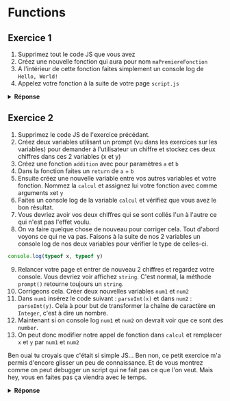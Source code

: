 # Functions

## Exercice 1

1. Supprimez tout le code JS que vous avez
2. Créez une nouvelle fonction qui aura pour nom `maPremiereFonction`
3. A l'intérieur de cette fonction faites simplement un console log de `Hello, World!`
4. Appelez votre fonction à la suite de votre page `script.js` 

<details>
  <summary><strong>Réponse</strong></summary>

  ```js
  function maPremiereFonction() {
    console.log("Hello, World!");
  }

  maPremiereFonction()
  ```

</details>

## Exercice 2

1. Supprimez le code JS de l'exercice précédant.
2. Créez deux variables utilisant un prompt (vu dans les exercices sur les variables) pour demander à l'utilisateur un chiffre et stockez ces deux chiffres dans ces 2 variables (x et y)
3. Créez une fonction `addition` avec pour paramètres `a` et `b`
4. Dans la fonction faites un `return` de `a` + `b`
5. Ensuite créez une nouvelle variable entre vos autres variables et votre fonction. Nommez la `calcul` et assignez lui votre fonction avec comme arguments `x`et `y`
6. Faites un console log de la variable `calcul` et vérifiez que vous avez le bon résultat. 
7. Vous devriez avoir vos deux chiffres qui se sont collés l'un à l'autre ce qui n'est pas l'effet voulu. 
8. On va faire quelque chose de nouveau pour corriger cela. Tout d'abord voyons ce qui ne va pas. Faisons à la suite de nos 2 variables un console log de nos deux variables pour vérifier le type de celles-ci.
```js
console.log(typeof x, typeof y)
```
9.  Relancer votre page et entrer de nouveau 2 chiffres et regardez votre console. Vous devriez voir affichez `string`. C'est normal, la méthode `prompt()` retourne toujours un `string`.
10. Corrigeons cela. Créer deux nouvelles variables `num1` et `num2`
11. Dans `num1` insérez le code suivant : `parseInt(x)` et dans `num2` : `parseInt(y)`. Cela à pour but de transformer la chaîne de caractère en `Integer`, c'est à dire un nombre.
12. Maintenant si on console log `num1` et `num2` on devrait voir que ce sont des `number`.
13. On peut donc modifier notre appel de fonction dans `calcul` et remplacer `x` et `y` par `num1` et `num2` 

Ben ouai tu croyais que c'était si simple JS... Ben non, ce petit exercice m'a permis d'encore glisser un peu de connaissance. Et de vous montrez comme on peut debugger un script qui ne fait pas ce que l'on veut. Mais hey, vous en faites pas ça viendra avec le temps.

<details>
  <summary><strong>Réponse</strong></summary>

  ```js
  let x = prompt("Indiquez un premier chiffre", "chiffre n°1");
  let y = prompt("Indiquez un deuxième chiffre", "chiffre n°2");

  console.log(typeof x, typeof y)

  let num1 = parseInt(x);
  let num2 = parseInt(y);

  console.log(typeof num1, typeof num2)

  let calcul = addition(num1, num2);

  function addition(a, b) {
    return a + b;
  }

  console.log(calcul)
  ```

</details>

